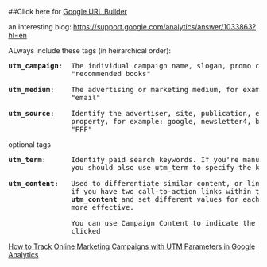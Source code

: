 ##Click here for [Google URL Builder](https://ga-dev-tools.appspot.com/campaign-url-builder/)

an interesting blog: https://support.google.com/analytics/answer/1033863?hl=en

ALways include these tags (in heirarchical order):
<pre>
<b>utm_campaign</b>:  The individual campaign name, slogan, promo code, etc. for a product.
               "recommended books"

<b>utm_medium</b>:    The advertising or marketing medium, for example: cpc, banner, email newsletter.
               "email"

<b>utm_source</b>:    Identify the advertiser, site, publication, etc. that is sending traffic to your 
               property, for example: google, newsletter4, billboard.  
               "FFF"
</pre>

optional tags
<pre>
<b>utm_term</b>:      Identify paid search keywords. If you're manually tagging paid keyword campaigns, 
               you should also use utm_term to specify the keyword.

<b>utm_content</b>:   Used to differentiate similar content, or links within the same ad. For example, 
               if you have two call-to-action links within the same email message, you can use 
               <b>utm_content</b> and set different values for each so you can tell which version is 
               more effective.
               
               You can use Campaign Content to indicate the specific ad, button, or link that was 
               clicked
</pre>

[How to Track Online Marketing Campaigns with UTM Parameters in Google Analytics](https://blog.kissmetrics.com/utm-parameters-video/)
